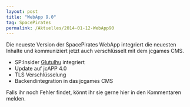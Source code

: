 ```yaml
---
layout: post
title: "WebApp 9.0"
tag: SpacePirates
permalink: /Aktuelles/2014-01-12-WebApp90
---
```


Die neueste Version der SpacePirates WebApp integriert die neuesten Inhalte und kommuniziert jetzt auch verschlüsselt mit dem jcgames CMS.

- SP:Insider [Glutulhu](https://spacepirates.jcgames.de/Weltraum/Aliens/Glukorianer/Glutulhu/) integriert
- Update auf jcAPP 4.0
- TLS Verschlüsselung
- Backendintegration in das jcgames CMS

Falls ihr noch Fehler findet, könnt ihr sie gerne hier in den Kommentaren melden.
